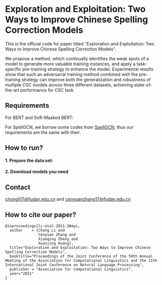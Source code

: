 # Exploration and Exploitation: Two Ways to Improve Chinese Spelling Correction Models

This is the official code for paper titled "Exploration and Exploitation: Two Ways to Improve Chinese Spelling Correction Models".

We propose a method, which continually identifies the weak spots of a model to generate  more  valuable  training  instances,  and  apply a task-specific pre-training strategy to enhance the model. Experimental results show that such an adversarial training method combined with the pre-training strategy can improve both the generalization and robustness of multiple CSC models across three different datasets, achieving state-of-the-art performance for CSC task.

## Requirements

For BERT and Soft-Masked BERT:



For SpellGCN, we borrow some codes from [SpellGCN](https://github.com/ACL2020SpellGCN/SpellGCN), thus our requirements are the same with their.

## How to run?

#### 1. Prepare the data set:



#### 2. Download models you need






## Contact

chongli17@fudan.edu.cn and cenyuanzhang17@fudan.edu.cn



## How to cite our paper?


```
@inproceedings{li-etal-2021-2Ways,
  author    = {Chong Li and
               Cenyuan Zhang and
               Xiaoqing Zheng and
               Xuanjing Huang},
  title="Exploration and Exploitation: Two Ways to Improve Chinese Spelling Correction Models",
  booktitle="Proceedings of the Joint Conference of the 59th Annual Meeting of the Association for Computational Linguistics and the 11th International Joint Conference on Natural Language Processing",
  publisher = "Association for Computational Linguistics",
  year="2021"
}
```